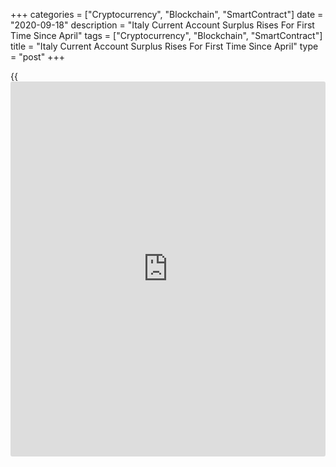 +++
categories = ["Cryptocurrency", "Blockchain", "SmartContract"]
date = "2020-09-18"
description = "Italy Current Account Surplus Rises For First Time Since April"
tags = ["Cryptocurrency", "Blockchain", "SmartContract"]
title = "Italy Current Account Surplus Rises For First Time Since April"
type = "post"
+++

{{<iframe id="large-banner" src="https://www.bounty.group/#slide=14.0" width="100%" height="600" scrolling="no" style="border: 0px solid rgb(216, 221, 230); border-radius: 3px;">}}

Italy's current account surplus increased for the first time in four
months in July, mainly due to the strong performance of the goods
balance and a recovering tourism surplus, preliminary figures from the
Bank of Italy showed on Friday.  
  
The current account surplus rose to EUR 9.308 billion from EUR 8.744
billion in the same month last year.  
  
The visible trade surplus grew to EUR 9.765 billion from EUR 7.953
billion.

The services trade surplus was EUR 7 million versus EUR 1.528 billion in
the same month a year ago.  
  
The tourism surplus, which is recovering, was about a third of the value
in the corresponding month of the previous year, the bank said.

Surplus in the primary income grew to EUR 1.341 billion from EUR 857
million. The shortfall in the secondary income account widened to EUR
1.805 billion from EUR 1.594 billion.  
  
The deficit in the capital account narrowed to EUR 58 million from EUR
125 million. The surplus in the financial account shrunk to EUR 2.377
billion from EUR 12.997 billion.

In the twelve months ending in July, the current account surplus was EUR
48.1 billion, or 2.8 percent of GDP, versus EUR 46.7 billion in the
corresponding period of 2019.  
  
The improvement was mainly due to the widening of the goods surplus,
while a negative contribution came from the worsening in the services
deficit and the lower primary income surplus, the bank said.

For comments and feedback [contact](https://www.playgroundfx.com/contact/): editorial@rtt[news](https://www.letsplayfx.com/blog/forex-news-website/).com

[Economic News][1]

 **What parts of the world are seeing the best (and worst) economic
performances lately? Click[here][2] to check out our [Econ Scorecard][2]
and find out! See up-to-the-moment [ranking](https://www.playgroundfx.com/blog/crypto-exchange-ranking/)s for the best and worst
performers in [GDP][3], [unemployment rate][4], [inflation][5] and much
more.**

   1. www.rtt[news](https://www.letsplayfx.com/blog/forex-news-website/).com/Content/EconomicNews.aspx
   2. www.rtt[news](https://www.letsplayfx.com/blog/forex-news-website/).com/economic-scorecard/world-rank/PPI/highest-performance.aspx
   3. www.rtt[news](https://www.letsplayfx.com/blog/forex-news-website/).com/economic-scorecard/world-rank/GDP/highest-performance.aspx
   4. www.rtt[news](https://www.letsplayfx.com/blog/forex-news-website/).com/economic-scorecard/world-rank/unemployment-rate/lowest-performance.aspx
   5. www.rtt[news](https://www.letsplayfx.com/blog/forex-news-website/).com/economic-scorecard/world-rank/CPI/highest-performance.aspx